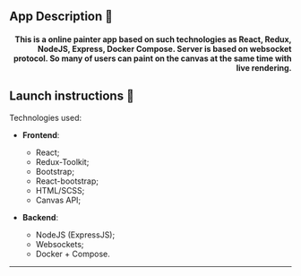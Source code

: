 ## App Description &#128196;

#### <div style="text-align: end;">This is a online painter app based on such technologies as React, Redux, NodeJS, Express, Docker Compose. Server is based on websocket protocol. So many of users can paint on the canvas at the same time with live rendering.</div>

## Launch instructions &#128196;

Technologies used:

- **Frontend**:
  - React;
  - Redux-Toolkit;
  - Bootstrap;
  - React-bootstrap;
  - HTML/SCSS;
  - Canvas API;

- **Backend**:
  - NodeJS (ExpressJS);
  - Websockets;
  - Docker + Compose.

---
<br>
